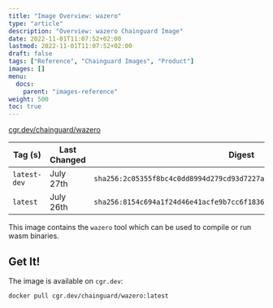 ```yaml
---
title: "Image Overview: wazero"
type: "article"
description: "Overview: wazero Chainguard Image"
date: 2022-11-01T11:07:52+02:00
lastmod: 2022-11-01T11:07:52+02:00
draft: false
tags: ["Reference", "Chainguard Images", "Product"]
images: []
menu:
  docs:
    parent: "images-reference"
weight: 500
toc: true
---
```


[cgr.dev/chainguard/wazero](https://github.com/chainguard-images/images/tree/main/images/wazero)

| Tag (s)       | Last Changed | Digest                                                                    |
|---------------|--------------|---------------------------------------------------------------------------|
|  `latest-dev` | July 27th    | `sha256:2c05355f8bc4c0dd8994d279cd93d7227ac71d75393eecdedc8a2dd02cc03bdc` |
|  `latest`     | July 26th    | `sha256:8154c694a1f24d46e41acfe9b7cc6f183624f589267dc7b58b25716e7fd69275` |



This image contains the `wazero` tool which can be used to compile or run wasm binaries.

## Get It!

The image is available on `cgr.dev`:

```
docker pull cgr.dev/chainguard/wazero:latest
```

